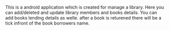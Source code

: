 This is a android application which is created for manage a library. Here you can add/deleted and update library members and books details. You can add books lending details as welle. after a book is returened there will be a tick infront of the book borrowers name.
